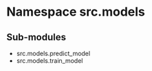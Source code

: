 Namespace src.models
====================

Sub-modules
-----------
* src.models.predict_model
* src.models.train_model